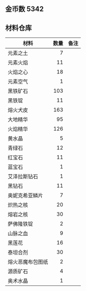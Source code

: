 ## 金币数 5342
## 材料仓库
| 材料        | 数量   |  备注  |
| --------   | -----:  | :----:  |
| 元素之土      | 7   |        |
| 元素火焰      | 11   |        |
| 火焰之心        |   18   |      |
| 元素空气        |    1   |    |
|黑铁矿石|103||
|黑铁锭|11||
|熔火犬皮|163||
|大地精华|95||
|火焰精华|126||
|黄水晶|5||
|青绿石|12||
|红宝石|11||
|蓝宝石|1||
|艾泽拉斯钻石|1||
|黑钻石|11||
|奥妮克希亚鳞片|7||
|炽热之核|20||
|熔岩之核|30||
|萨佛隆铁锭|2||
|山脉之血|9||
|黑莲花|16||
|泰坦合剂|30||
|熔火恶魔布包图纸|2||
|源质矿石|4||
|奥术水晶|1||
